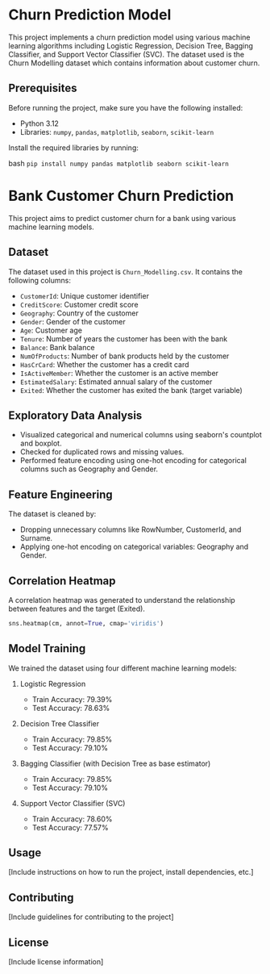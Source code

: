 # Churn Prediction Model

This project implements a churn prediction model using various machine learning algorithms including Logistic Regression, Decision Tree, Bagging Classifier, and Support Vector Classifier (SVC). The dataset used is the Churn Modelling dataset which contains information about customer churn.

## Prerequisites

Before running the project, make sure you have the following installed:

- Python 3.12
- Libraries: `numpy`, `pandas`, `matplotlib`, `seaborn`, `scikit-learn`

Install the required libraries by running:

bash
`pip install numpy pandas matplotlib seaborn scikit-learn`


# Bank Customer Churn Prediction

This project aims to predict customer churn for a bank using various machine learning models.

## Dataset

The dataset used in this project is `Churn_Modelling.csv`. It contains the following columns:

- `CustomerId`: Unique customer identifier
- `CreditScore`: Customer credit score
- `Geography`: Country of the customer
- `Gender`: Gender of the customer
- `Age`: Customer age
- `Tenure`: Number of years the customer has been with the bank
- `Balance`: Bank balance
- `NumOfProducts`: Number of bank products held by the customer
- `HasCrCard`: Whether the customer has a credit card
- `IsActiveMember`: Whether the customer is an active member
- `EstimatedSalary`: Estimated annual salary of the customer
- `Exited`: Whether the customer has exited the bank (target variable)

## Exploratory Data Analysis

- Visualized categorical and numerical columns using seaborn's countplot and boxplot.
- Checked for duplicated rows and missing values.
- Performed feature encoding using one-hot encoding for categorical columns such as Geography and Gender.

## Feature Engineering

The dataset is cleaned by:
- Dropping unnecessary columns like RowNumber, CustomerId, and Surname.
- Applying one-hot encoding on categorical variables: Geography and Gender.

## Correlation Heatmap

A correlation heatmap was generated to understand the relationship between features and the target (Exited).

```python
sns.heatmap(cm, annot=True, cmap='viridis')
```

## Model Training

We trained the dataset using four different machine learning models:

1. Logistic Regression
   - Train Accuracy: 79.39%
   - Test Accuracy: 78.63%

2. Decision Tree Classifier
   - Train Accuracy: 79.85%
   - Test Accuracy: 79.10%

3. Bagging Classifier (with Decision Tree as base estimator)
   - Train Accuracy: 79.85%
   - Test Accuracy: 79.10%

4. Support Vector Classifier (SVC)
   - Train Accuracy: 78.60%
   - Test Accuracy: 77.57%

## Usage

[Include instructions on how to run the project, install dependencies, etc.]

## Contributing

[Include guidelines for contributing to the project]

## License

[Include license information]

